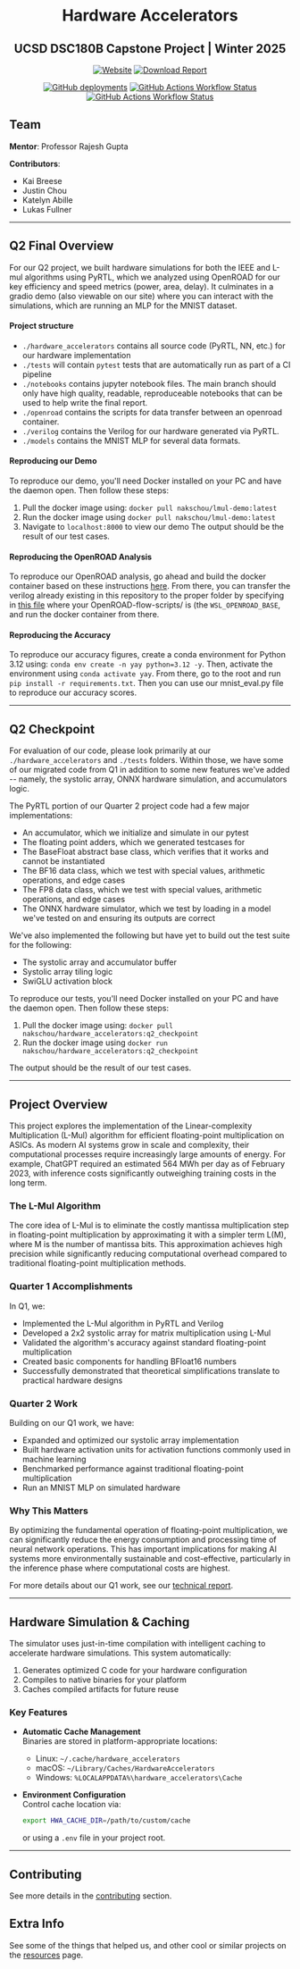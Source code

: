 
<div align="center">

# Hardware Accelerators

## UCSD DSC180B Capstone Project | Winter 2025

[![Website](https://img.shields.io/badge/View_Project_Website-blue?style=for-the-badge&logo=github)](https://nakschou.github.io/hardware-accelerators-site/)
[![Download Report](https://img.shields.io/badge/📄_Download_Report-red?style=for-the-badge&logo=adobe-acrobat-reader)](https://github.com/nakschou/artifact-directory-template/blob/main/report.pdf)

[![GitHub deployments](https://img.shields.io/github/deployments/ninjakaib/hardware-accelerators/github-pages?label=pages)](https://github.com/ninjakaib/hardware-accelerators/deployments/github-pages)
[![GitHub Actions Workflow Status](https://img.shields.io/github/actions/workflow/status/ninjakaib/hardware-accelerators/format-check.yml?label=formatting)](https://github.com/ninjakaib/hardware-accelerators/actions/workflows/format-check.yml)
[![GitHub Actions Workflow Status](https://img.shields.io/github/actions/workflow/status/ninjakaib/hardware-accelerators/pytest.yml?label=tests)](https://github.com/ninjakaib/hardware-accelerators/actions/workflows/pytest.yml)

</div>

## Team

**Mentor**: Professor Rajesh Gupta

**Contributors**:

- Kai Breese
- Justin Chou
- Katelyn Abille
- Lukas Fullner
---

## Q2 Final Overview

For our Q2 project, we built hardware simulations for both the IEEE and L-mul algorithms using PyRTL, which we analyzed using OpenROAD for our key efficiency and speed metrics (power, area, delay). It culminates in a gradio demo (also viewable on our site) where you can interact with the simulations, which are running an MLP for the MNIST dataset.

#### Project structure

- `./hardware_accelerators` contains all source code (PyRTL, NN, etc.) for our hardware implementation
- `./tests` will contain `pytest` tests that are automatically run as part of a CI pipeline
- `./notebooks` contains jupyter notebook files. The main branch should only have high quality, readable, reproduceable notebooks that can be used to help write the final report.
- `./openroad` contains the scripts for data transfer between an openroad container. 
- `./verilog` contains the Verilog for our hardware generated via PyRTL.
- `./models` contains the MNIST MLP for several data formats.

#### Reproducing our Demo
To reproduce our demo, you'll need Docker installed on your PC and have the daemon open. Then follow these steps:

1. Pull the docker image using: `docker pull nakschou/lmul-demo:latest`
2. Run the docker image using `docker pull nakschou/lmul-demo:latest`
3. Navigate to `localhost:8000` to view our demo
The output should be the result of our test cases.

#### Reproducing the OpenROAD Analysis
To reproduce our OpenROAD analysis, go ahead and build the docker container based on these instructions [here](https://openroad-flow-scripts.readthedocs.io/en/latest/user/DockerShell.html). From there, you can transfer the verilog already existing in this repository to the proper folder by specifying in [this file](https://github.com/ninjakaib/hardware-accelerators/blob/main/openroad/data_transfer/config.py) where your OpenROAD-flow-scripts/ is (the `WSL_OPENROAD_BASE`, and run the docker container from there.

#### Reproducing the Accuracy

To reproduce our accuracy figures, create a conda environment for Python 3.12 using: `conda env create -n yay python=3.12 -y`. Then, activate the environment using `conda activate yay`. From there, go to the root and run `pip install -r requirements.txt`. Then you can use our mnist_eval.py file to reproduce our accuracy scores.

---
## Q2 Checkpoint

For evaluation of our code, please look primarily at our `./hardware_accelerators` and `./tests` folders. Within those, we have some of our migrated code from Q1 in addition to some new features we've added -- namely, the systolic array, ONNX hardware simulation, and accumulators logic.

The PyRTL portion of our Quarter 2 project code had a few major implementations:

- An accumulator, which we initialize and simulate in our pytest
- The floating point adders, which we generated testcases for
- The BaseFloat abstract base class, which verifies that it works and cannot be instantiated
- The BF16 data class, which we test with special values, arithmetic operations, and edge cases
- The FP8 data class, which we test with special values, arithmetic operations, and edge cases
- The ONNX hardware simulator, which we test by loading in a model we've tested on and ensuring its outputs are correct

We've also implemented the following but have yet to build out the test suite for the following:

- The systolic array and accumulator buffer
- Systolic array tiling logic
- SwiGLU activation block

To reproduce our tests, you'll need Docker installed on your PC and have the daemon open. Then follow these steps:

1. Pull the docker image using: `docker pull nakschou/hardware_accelerators:q2_checkpoint`
2. Run the docker image using `docker run nakschou/hardware_accelerators:q2_checkpoint`

The output should be the result of our test cases.

---

## Project Overview



This project explores the implementation of the Linear-complexity Multiplication (L-Mul) algorithm for efficient floating-point multiplication on ASICs. As modern AI systems grow in scale and complexity, their computational processes require increasingly large amounts of energy. For example, ChatGPT required an estimated 564 MWh per day as of February 2023, with inference costs significantly outweighing training costs in the long term.

### The L-Mul Algorithm

The core idea of L-Mul is to eliminate the costly mantissa multiplication step in floating-point multiplication by approximating it with a simpler term L(M), where M is the number of mantissa bits. This approximation achieves high precision while significantly reducing computational overhead compared to traditional floating-point multiplication methods.

### Quarter 1 Accomplishments

In Q1, we:

- Implemented the L-Mul algorithm in PyRTL and Verilog
- Developed a 2x2 systolic array for matrix multiplication using L-Mul
- Validated the algorithm's accuracy against standard floating-point multiplication
- Created basic components for handling BFloat16 numbers
- Successfully demonstrated that theoretical simplifications translate to practical hardware designs

### Quarter 2 Work

Building on our Q1 work, we have:

- Expanded and optimized our systolic array implementation
- Built hardware activation units for activation functions commonly used in machine learning
- Benchmarked performance against traditional floating-point multiplication
- Run an MNIST MLP on simulated hardware

### Why This Matters

By optimizing the fundamental operation of floating-point multiplication, we can significantly reduce the energy consumption and processing time of neural network operations. This has important implications for making AI systems more environmentally sustainable and cost-effective, particularly in the inference phase where computational costs are highest.

For more details about our Q1 work, see our [technical report](reports/main.pdf).


---
## Hardware Simulation & Caching

The simulator uses just-in-time compilation with intelligent caching to accelerate hardware simulations. This system automatically:

1. Generates optimized C code for your hardware configuration
2. Compiles to native binaries for your platform
3. Caches compiled artifacts for future reuse

### Key Features

- **Automatic Cache Management**  
  Binaries are stored in platform-appropriate locations:
  - Linux: `~/.cache/hardware_accelerators`
  - macOS: `~/Library/Caches/HardwareAccelerators`
  - Windows: `%LOCALAPPDATA%\hardware_accelerators\Cache`
- **Environment Configuration**  
  Control cache location via:

  ```bash
  export HWA_CACHE_DIR=/path/to/custom/cache
  ```

  or using a `.env` file in your project root.

---
## Contributing

See more details in the [contributing](CONTRIBUTING.md) section.

## Extra Info

See some of the things that helped us, and other cool or similar projects on the [resources](resources.md) page.
